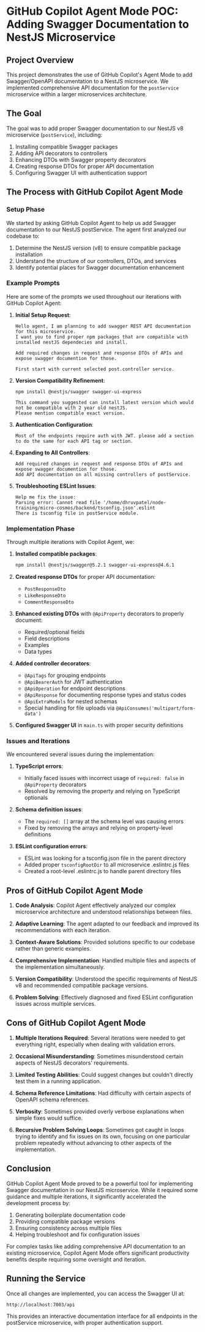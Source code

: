 # GitHub Copilot Agent Mode POC: Adding Swagger Documentation to NestJS Microservice

## Project Overview

This project demonstrates the use of GitHub Copilot's Agent Mode to add Swagger/OpenAPI documentation to a NestJS microservice. We implemented comprehensive API documentation for the `postService` microservice within a larger microservices architecture.

## The Goal

The goal was to add proper Swagger documentation to our NestJS v8 microservice (`postService`), including:

1. Installing compatible Swagger packages
2. Adding API decorators to controllers
3. Enhancing DTOs with Swagger property decorators
4. Creating response DTOs for proper API documentation
5. Configuring Swagger UI with authentication support

## The Process with GitHub Copilot Agent Mode

### Setup Phase

We started by asking GitHub Copilot Agent to help us add Swagger documentation to our NestJS postService. The agent first analyzed our codebase to:

1. Determine the NestJS version (v8) to ensure compatible package installation
2. Understand the structure of our controllers, DTOs, and services
3. Identify potential places for Swagger documentation enhancement

### Example Prompts

Here are some of the prompts we used throughout our iterations with GitHub Copilot Agent:

1. **Initial Setup Request**:

   ```
   Hello agent, I am planning to add swagger REST API documentation for this microservice.
   I want you to find proper npm packages that are compatible with installed nestJS dependecies and install.

   Add required changes in request and response DTOs of APIs and expose swagger documention for those.

   First start with current selected post.controller service.
   ```

2. **Version Compatibility Refinement**:

   ```
   npm install @nestjs/swagger swagger-ui-express

   This command you suggested can install latest version which would not be compatible with 2 year old nestJS.
   Please mention compatible exact version.
   ```

3. **Authentication Configuration**:

   ```
   Most of the endpoints require auth with JWT. please add a section to do the same for each API tag or section.
   ```

4. **Expanding to All Controllers**:

   ```
   Add required changes in request and response DTOs of APIs and expose swagger documention for those.
   Add API documentation on all missing controllers of postService.
   ```

5. **Troubleshooting ESLint Issues**:
   ```
   Help me fix the issue:
   Parsing error: Cannot read file '/home/dhruvpatel/node-training/micro-cosmos/backend/tsconfig.json'.eslint
   There is tsconfig file in postService module.
   ```

### Implementation Phase

Through multiple iterations with Copilot Agent, we:

1. **Installed compatible packages**:

   ```bash
   npm install @nestjs/swagger@5.2.1 swagger-ui-express@4.6.1
   ```

2. **Created response DTOs** for proper API documentation:

   - `PostResponseDto`
   - `LikeResponseDto`
   - `CommentResponseDto`

3. **Enhanced existing DTOs** with `@ApiProperty` decorators to properly document:

   - Required/optional fields
   - Field descriptions
   - Examples
   - Data types

4. **Added controller decorators**:

   - `@ApiTags` for grouping endpoints
   - `@ApiBearerAuth` for JWT authentication
   - `@ApiOperation` for endpoint descriptions
   - `@ApiResponse` for documenting response types and status codes
   - `@ApiExtraModels` for nested schemas
   - Special handling for file uploads via `@ApiConsumes('multipart/form-data')`

5. **Configured Swagger UI** in `main.ts` with proper security definitions

### Issues and Iterations

We encountered several issues during the implementation:

1. **TypeScript errors**:

   - Initially faced issues with incorrect usage of `required: false` in `@ApiProperty` decorators
   - Resolved by removing the property and relying on TypeScript optionals

2. **Schema definition issues**:

   - The `required: []` array at the schema level was causing errors
   - Fixed by removing the arrays and relying on property-level definitions

3. **ESLint configuration errors**:
   - ESLint was looking for a tsconfig.json file in the parent directory
   - Added proper `tsconfigRootDir` to all microservice .eslintrc.js files
   - Created a root-level .eslintrc.js to handle parent directory files

## Pros of GitHub Copilot Agent Mode

1. **Code Analysis**: Copilot Agent effectively analyzed our complex microservice architecture and understood relationships between files.

2. **Adaptive Learning**: The agent adapted to our feedback and improved its recommendations with each iteration.

3. **Context-Aware Solutions**: Provided solutions specific to our codebase rather than generic examples.

4. **Comprehensive Implementation**: Handled multiple files and aspects of the implementation simultaneously.

5. **Version Compatibility**: Understood the specific requirements of NestJS v8 and recommended compatible package versions.

6. **Problem Solving**: Effectively diagnosed and fixed ESLint configuration issues across multiple services.

## Cons of GitHub Copilot Agent Mode

1. **Multiple Iterations Required**: Several iterations were needed to get everything right, especially when dealing with validation errors.

2. **Occasional Misunderstanding**: Sometimes misunderstood certain aspects of NestJS decorators' requirements.

3. **Limited Testing Abilities**: Could suggest changes but couldn't directly test them in a running application.

4. **Schema Reference Limitations**: Had difficulty with certain aspects of OpenAPI schema references.

5. **Verbosity**: Sometimes provided overly verbose explanations when simple fixes would suffice.

6. **Recursive Problem Solving Loops**: Sometimes got caught in loops trying to identify and fix issues on its own, focusing on one particular problem repeatedly without advancing to other aspects of the implementation.

## Conclusion

GitHub Copilot Agent Mode proved to be a powerful tool for implementing Swagger documentation in our NestJS microservice. While it required some guidance and multiple iterations, it significantly accelerated the development process by:

1. Generating boilerplate documentation code
2. Providing compatible package versions
3. Ensuring consistency across multiple files
4. Helping troubleshoot and fix configuration issues

For complex tasks like adding comprehensive API documentation to an existing microservice, Copilot Agent Mode offers significant productivity benefits despite requiring some oversight and iteration.

## Running the Service

Once all changes are implemented, you can access the Swagger UI at:

```
http://localhost:7003/api
```

This provides an interactive documentation interface for all endpoints in the postService microservice, with proper authentication support.
